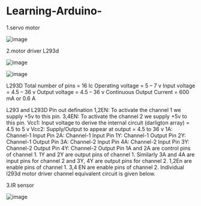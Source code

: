 # Learning-Arduino-
1.servo motor

![image](https://github.com/AhmedMohamedAshour2025/Learning-Arduino-/assets/139715677/d48d53fa-1ef1-444b-b3a0-9342dee4d642)

2.motor driver L293d

![image](https://github.com/AhmedMohamedAshour2025/Learning-Arduino-/assets/139715677/6fb17449-933a-4607-8b5f-c844ccbd769d)

![image](https://github.com/AhmedMohamedAshour2025/Learning-Arduino-/assets/139715677/b2df7917-0650-4df0-acaf-41bf3ea652f9)

L293D
Total number of pins = 16
Ic Operating voltage = 5 – 7 v
Input voltage = 4.5 – 36 v
Output voltage = 4.5 – 36 v
Continuous Output Current = 600 mA or 0.6 A

L293 and L293D Pin out defination
1,2EN: To activate the channel 1 we supply +5v to this pin.
3,4EN: To activate the channel 2 we supply +5v to this pin.
Vcc1: Input voltage to derive the internal circuit (darligton array) = 4.5 to 5 v
Vcc2: Supply/Output to appear at output = 4.5 to 36 v 
1A: Channel-1 Input Pin
2A: Channel-1 Input Pin
1Y: Channel-1 Output Pin
2Y: Channel-1 Output Pin
3A: Channel-2 Input Pin
4A: Channel-2 Input Pin
3Y: Channel-2 Output Pin
4Y: Channel-2 Output Pin
1A and 2A are control pins of channel 1. 1Y and 2Y are output pins of channel 1. Similarly 3A and 4A are input pins for channel 2 and 3Y, 4Y are output pins for channel 2. 1,2En are enable pins of channel 1. 3,4 EN are enable pins of channel 2. Individual l293d motor driver channel equivalent circuit is given below.

3.IR sensor

![image](https://github.com/AhmedMohamedAshour2025/Learning-Arduino-/assets/139715677/411e3b2b-077c-40ee-b364-abbebe8065b9)

